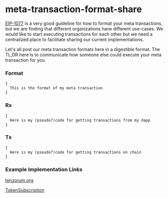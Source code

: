 # meta-transaction-format-share

[EIP-1077](https://github.com/ethereum/EIPs/blob/master/EIPS/eip-1077.md) is a very good guideline for how to format your meta transactions, but we are finding that different organizations have different use-cases. We would like to start executing transactions for each other but we need a centralized place to facilitate sharing our current implementations.

Let's all post our meta transaction formats here in a digestible format. The TL;DR here is to communicate how someone else could execute your meta transaction for you. 

### Format 
```
{
  This is the format of my meta transaction 
}
```

### Rx 
```
{
  Here is my (pseudo?)code for getting transactions from my dapp
}
```

### Tx
```
{
  Here is my (pseudo?)code for getting transactions on chain
}
```

### Example Implementation Links

[tenzorum.org](https://github.com/austintgriffith/meta-transaction-format-share/blob/master/tenzorum.org.md)

[TokenSubscription](https://github.com/austintgriffith/meta-transaction-format-share/blob/master/tokensubscription.com) 
